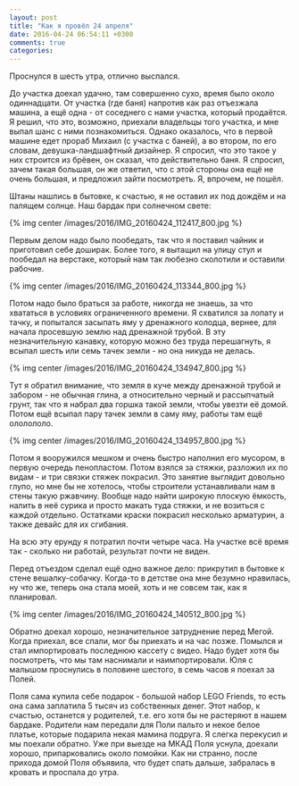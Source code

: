 ```yaml
---
layout: post
title: "Как я провёл 24 апреля"
date: 2016-04-24 06:54:11 +0300
comments: true
categories: 
---
```

Проснулся в шесть утра, отлично выспался.

До участка доехал удачно, там совершенно сухо, время было около одиннадцати. От участка (где баня) напротив как раз отъезжала машина, а ещё одна - от соседнего с нами участка, который продаётся. Я решил, что это, возможно, приехали владельцы того участка, и мне выпал шанс с ними познакомиться. Однако оказалось, что в первой машине едет прораб Михаил (с участка с баней), а во втором, по его словам, девушка-ландшафтный дизайнер. Я спросил, что это такое у них строится из брёвен, он сказал, что действительно баня. Я спросил, зачем такая большая, он же ответил, что с этой стороны она ещё не очень большая, и предложил зайти посмотреть. Я, впрочем, не пошёл.

Штаны нашлись в бытовке, к счастью, я не оставил их под дождём и на палящем солнце. Наш бардак при солнечном свете:

{% img center /images/2016/IMG_20160424_112417_800.jpg %}

Первым делом надо было пообедать, так что я поставил чайник и приготовил себе доширак. Более того, я вытащил на улицу стул и пообедал на верстаке, который нам так любезно сколотили и оставили рабочие. 

{% img center /images/2016/IMG_20160424_113344_800.jpg %}

Потом надо было браться за работе, никогда не знаешь, за что хвататься в условиях ограниченного времени. Я схватился за лопату и тачку, и попытался засыпать яму у дренажного колодца, вернее, для начала просевшую землю над дренажной трубой. В эту незначительную канавку, которую можно без труда перешагнуть, я всыпал шесть или семь тачек земли - но она никуда не делась. 

{% img center /images/2016/IMG_20160424_134947_800.jpg %}

Тут я обратил внимание, что земля в куче между дренажной трубой и забором - не обычная глина, а относительно черный и рассыпчатый грунт, так что я набрал два горшка такой земли, чтобы увезти её домой. Потом ещё всыпал пару тачек земли в саму яму, работы там ещё ололололо.

{% img center /images/2016/IMG_20160424_134957_800.jpg %}

Потом я вооружился мешком и очень быстро наполнил его мусором, в первую очередь пенопластом. Потом взялся за стяжки, разложил их по видам - и три связки стяжек покрасил. Это занятие выглядит довольно глупо, но мне бы не хотелось, чтобы строители устанавливали нам в стены такую ржавчину. Вообще надо найти широкую плоскую ёмкость, налить в неё сурика и просто макать туда стяжки, и не возиться с каждой отдельно. Остатками краски покрасил несколько арматурин, а также девайс для их сгибания.

На всю эту ерунду я потратил почти четыре часа. На участке всё время так - сколько ни работай, результат почти не виден.

Перед отъездом сделал ещё одно важное дело: прикрутил в бытовке к стене вешалку-собачку. Когда-то в детстве она мне безумно нравилась, ну что же, теперь она стала моей, хоть и не совсем так, как я планировал.

{% img center /images/2016/IMG_20160424_140512_800.jpg %}

Обратно доехал хорошо, незначительное затруднение перед Мегой. Когда приехал, все спали, мог бы приехать и на час позже. Помылся и стал импортировать последнюю кассету с видео. Надо будет хотя бы посмотреть, что мы там наснимали и наимпортировали. Юля с малышом проснулись в половине шестого, в семь часов я поехал за Полей.

Поля сама купила себе подарок - большой набор LEGO Friends, то есть она сама заплатила 5 тысяч из собственных денег. Этот набор, к счастью, останется у родителей, т.е. его хотя бы не растеряют в нашем бардаке. Родители нам передали для Поли пальто и некое белое платье, которые подарила некая мамина подруга. Я слегка перекусил и мы поехали обратно. Уже при выезде на МКАД Поля уснула, доехали хорошо, припарковались около помойки. Как ни странно, после прихода домой Поля объявила, что будет спать дальше, забралась в кровать и проспала до утра.